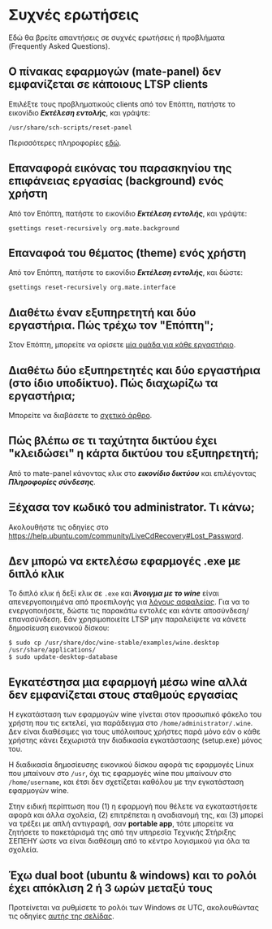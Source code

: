 # Συχνές ερωτήσεις

Εδώ θα βρείτε απαντήσεις σε συχνές ερωτήσεις ή προβλήματα (Frequently Asked
Questions).

## Ο πίνακας εφαρμογών (mate-panel) δεν εμφανίζεται σε κάποιους LTSP clients

Επιλέξτε τους προβληματικούς clients από τον Επόπτη, πατήστε το εικονίδιο
***Εκτέλεση εντολής***, και γράψτε:

```shell
/usr/share/sch-scripts/reset-panel
```

Περισσότερες πληροφορίες
[εδώ](http://alkisg.mysch.gr/steki/index.php?topic=7125.msg84022#msg84022).

## Επαναφορά εικόνας του παρασκηνίου της επιφάνειας εργασίας (background) ενός χρήστη

Από τον Επόπτη, πατήστε το εικονίδιο ***Εκτέλεση εντολής***, και γράψτε:

```shell
gsettings reset-recursively org.mate.background
```

## Επαναφοά του θέματος (theme) ενός χρήστη

Από τον Επόπτη, πατήστε το εικονίδιο ***Εκτέλεση εντολής***, και δώστε:

```shell
gsettings reset-recursively org.mate.interface
```

## Διαθέτω έναν εξυπηρετητή και δύο εργαστήρια. Πώς τρέχω τον "Επόπτη";

Στον Επόπτη, μπορείτε να ορίσετε [μία ομάδα για κάθε
εργαστήριο](../epoptes/groups.md).

## Διαθέτω δύο εξυπηρετητές και δύο εργαστήρια (στο ίδιο υποδίκτυο). Πώς διαχωρίζω τα εργαστήρια;

Μπορείτε να διαβάσετε το [σχετικό άρθρο](multiple-labs.md).

## Πώς βλέπω σε τι ταχύτητα δικτύου έχει "κλειδώσει" η κάρτα δικτύου του εξυπηρετητή;

Από το mate-panel κάνοντας κλικ στο ***εικονίδιο δικτύου*** και επιλέγοντας
***Πληροφορίες σύνδεσης***.

## Ξέχασα τον κωδικό του administrator. Τι κάνω;

Ακολουθήστε τις οδηγίες στο
<https://help.ubuntu.com/community/LiveCdRecovery#Lost_Password>.

## Δεν μπορώ να εκτελέσω εφαρμογές .exe με διπλό κλικ

Το διπλό κλικ ή δεξί κλικ σε `.exe` και ***Άνοιγμα με το wine*** είναι
απενεργοποιημένα από προεπιλογής για [λόγους
ασφαλείας](https://salsa.debian.org/wine-team/wine/raw/master/debian/README.debian).
Για να το ενεργοποιήσετε, δώστε τις παρακάτω εντολές και κάντε
αποσύνδεση/επανασύνδεση. Εάν χρησιμοποιείτε LTSP μην παραλείψετε να κάνετε
δημοσίευση εικονικού δίσκου:

```shell-session
$ sudo cp /usr/share/doc/wine-stable/examples/wine.desktop /usr/share/applications/
$ sudo update-desktop-database
```

## Εγκατέστησα μια εφαρμογή μέσω wine αλλά δεν εμφανίζεται στους σταθμούς εργασίας

Η εγκατάσταση των εφαρμογών wine γίνεται στον προσωπικό φάκελο του χρήστη που
τις εκτελεί, για παράδειγμα στο `/home/administrator/.wine`. Δεν είναι
διαθέσιμες για τους υπόλοιπους χρήστες παρά μόνο εάν ο κάθε χρήστης κάνει
ξεχωριστά την διαδικασία εγκατάστασης (setup.exe) μόνος του.

Η διαδικασία δημοσίευσης εικονικού δίσκου αφορά τις εφαρμογές Linux που
μπαίνουν στο `/usr`, όχι τις εφαρμογές wine που μπαίνουν στο `/home/username`,
και έτσι δεν σχετίζεται καθόλου με την εγκατάσταση εφαρμογών wine.

Στην ειδική περίπτωση που (1) η εφαρμογή που θέλετε να εγκαταστήσετε αφορά και
άλλα σχολεία, (2) επιτρέπεται η αναδιανομή της, και (3) μπορεί να τρέξει με
απλή αντιγραφή, σαν **portable app**, τότε μπορείτε να ζητήσετε το πακετάρισμά
της από την υπηρεσία Τεχνικής Στήριξης ΣΕΠΕΗΥ ώστε να είναι διαθέσιμη από το
κέντρο λογισμικού για όλα τα σχολεία.

## Έχω dual boot (ubuntu & windows) και το ρολόι έχει απόκλιση 2 ή 3 ωρών μεταξύ τους

Προτείνεται να ρυθμίσετε το ρολόι των Windows σε UTC, ακολουθώντας τις οδηγίες
[αυτής της
σελίδας](https://wiki.archlinux.org/index.php/System_time#UTC_in_Windows).
